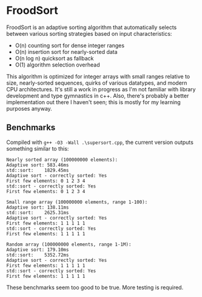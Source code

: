 # FroodSort
FroodSort is an adaptive sorting algorithm that automatically selects between various sorting strategies based on input characteristics:

* O(n) counting sort for dense integer ranges
* O(n) insertion sort for nearly-sorted data
* O(n log n) quicksort as fallback
* O(1) algorithm selection overhead

This algorithm is optimized for integer arrays with small ranges relative to size, nearly-sorted sequences, quirks of various datatypes, and modern CPU architectures. It's still a work in progress as I'm not familiar with library development and type gymnastics in c++. Also, there's probably a better implementation out there I haven't seen; this is mostly for my learning purposes anyway.

## Benchmarks

Compiled with `g++ -O3 -Wall .\supersort.cpp`, the current version outputs something similar to this:

```
Nearly sorted array (100000000 elements):
Adaptive sort: 583.46ms
std::sort:    1829.45ms
Adaptive sort - correctly sorted: Yes
First few elements: 0 1 2 3 4
std::sort - correctly sorted: Yes
First few elements: 0 1 2 3 4

Small range array (100000000 elements, range 1-100):
Adaptive sort: 138.11ms
std::sort:    2625.31ms
Adaptive sort - correctly sorted: Yes
First few elements: 1 1 1 1 1
std::sort - correctly sorted: Yes
First few elements: 1 1 1 1 1

Random array (100000000 elements, range 1-1M):
Adaptive sort: 179.10ms
std::sort:    5352.72ms
Adaptive sort - correctly sorted: Yes
First few elements: 1 1 1 1 1
std::sort - correctly sorted: Yes
First few elements: 1 1 1 1 1
```

These benchmarks seem too good to be true. More testing is required.
